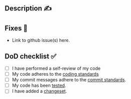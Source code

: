## Description ✍️

<!-- Please provide a clear and concise description of the changes. -->

## Fixes 🐛

- Link to github issue(s) here.

## DoD checklist ✅

- [ ] I have performed a self-review of my code
- [ ] My code adheres to the [coding standards](https://github.com/Cambis/silverstripe-rector/blob/main/CONTRIBUTING.md#coding-standards-️)
- [ ] My commit messages adhere to the [commit standards](https://github.com/Cambis/silverstripe-rector/blob/main/CONTRIBUTING.md#commit-standards-️).
- [ ] My code has been [tested](https://github.com/Cambis/silverstripe-rector/blob/main/CONTRIBUTING.md#testing-).
- [ ] I have added a [changeset](https://github.com/Cambis/silverstripe-rector/blob/main/CONTRIBUTING.md#making-a-pull-request-).
